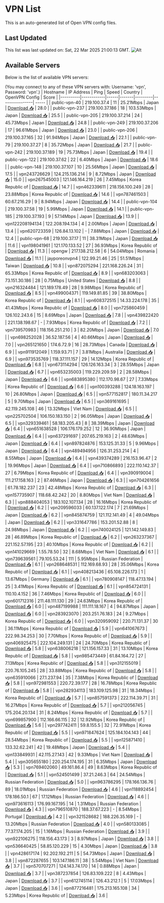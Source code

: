 # VPN List

This is an auto-generated list of Open VPN config files.

## Last Updated

This list was last updated on: Sat, 22 Mar 2025 21:00:13 GMT.
![Alt](https://repobeats.axiom.co/api/embed/186b98318ef1479477931607c1ad7d823f12451f.svg "Repobeats analytics image")

## Available Servers

Below is the list of available VPN servers:

(You may connect to any of these VPN servers with: Username: 'vpn', Password: 'vpn'.)
| Hostname | IP Address | Ping | Speed | Country | OpenVPN Config | Score |
|----------|------------|------|-------|---------|----------------| ----- |
| public-vpn-40 | 219.100.37.4 | 11 | 25.21Mbps | Japan | [Download 📥](./configs/server_0_JP.ovpn) | 28.0 |
| public-vpn-237 | 219.100.37.186 | 18 | 103.53Mbps | Japan | [Download 📥](./configs/server_1_JP.ovpn) | 25.5 |
| public-vpn-205 | 219.100.37.214 | 24 | 45.73Mbps | Japan | [Download 📥](./configs/server_2_JP.ovpn) | 24.8 |
| public-vpn-249 | 219.100.37.206 | 17 | 96.61Mbps | Japan | [Download 📥](./configs/server_3_JP.ovpn) | 23.0 |
| public-vpn-206 | 219.100.37.165 | 32 | 91.94Mbps | Japan | [Download 📥](./configs/server_4_JP.ovpn) | 22.1 |
| public-vpn-79 | 219.100.37.27 | 8 | 35.72Mbps | Japan | [Download 📥](./configs/server_5_JP.ovpn) | 21.7 |
| public-vpn-242 | 219.100.37.189 | 19 | 75.73Mbps | Japan | [Download 📥](./configs/server_6_JP.ovpn) | 19.4 |
| public-vpn-122 | 219.100.37.62 | 22 | 6.40Mbps | Japan | [Download 📥](./configs/server_7_JP.ovpn) | 18.6 |
| public-vpn-148 | 219.100.37.107 | 10 | 25.56Mbps | Japan | [Download 📥](./configs/server_8_JP.ovpn) | 17.5 |
| vpn243726629 | 124.215.136.214 | 9 | 8.72Mbps | Japan | [Download 📥](./configs/server_9_JP.ovpn) | 15.0 |
| vpn267545003 | 121.146.164.219 | 26 | 7.45Mbps | Korea Republic of | [Download 📥](./configs/server_10_KR.ovpn) | 14.7 |
| vpn462339611 | 218.156.100.249 | 28 | 23.88Mbps | Korea Republic of | [Download 📥](./configs/server_11_KR.ovpn) | 14.6 |
| vpn787461503 | 60.67.216.29 | 9 | 8.94Mbps | Japan | [Download 📥](./configs/server_12_JP.ovpn) | 14.4 |
| public-vpn-104 | 219.100.37.58 | 19 | 5.99Mbps | Japan | [Download 📥](./configs/server_13_JP.ovpn) | 14.1 |
| public-vpn-185 | 219.100.37.193 | 9 | 57.14Mbps | Japan | [Download 📥](./configs/server_14_JP.ovpn) | 13.9 |
| vpn122208194134 | 122.208.194.134 | 4 | 2.00Mbps | Japan | [Download 📥](./configs/server_15_JP.ovpn) | 13.4 |
| vpn620723359 | 126.84.13.102 | - | 7.88Mbps | Japan | [Download 📥](./configs/server_16_JP.ovpn) | 12.4 |
| public-vpn-68 | 219.100.37.17 | 11 | 38.31Mbps | Japan | [Download 📥](./configs/server_17_JP.ovpn) | 11.6 |
| vpn198041961 | 121.170.133.52 | 27 | 36.93Mbps | Korea Republic of | [Download 📥](./configs/server_18_KR.ovpn) | 11.3 |
| opengw | 217.138.212.58 | 6 | 54.04Mbps | Romania | [Download 📥](./configs/server_19_RO.ovpn) | 11.1 |
| jayporeonvpn4 | 122.99.21.46 | 25 | 51.51Mbps | Taiwan | [Download 📥](./configs/server_20_TW.ovpn) | 10.8 |
| vpn872075294 | 221.168.226.24 | 31 | 65.33Mbps | Korea Republic of | [Download 📥](./configs/server_21_KR.ovpn) | 8.9 |
| vpn683203063 | 73.151.30.186 | 28 | 0.75Mbps | United States | [Download 📥](./configs/server_22_US.ovpn) | 8.8 |
| vpn216324484 | 121.189.178.49 | 28 | 9.98Mbps | Korea Republic of | [Download 📥](./configs/server_23_KR.ovpn) | 8.5 |
| vpn499004371 | 119.149.81.85 | 39 | 38.80Mbps | Korea Republic of | [Download 📥](./configs/server_24_KR.ovpn) | 8.1 |
| vpn608372515 | 14.33.224.178 | 35 | 41.43Mbps | Korea Republic of | [Download 📥](./configs/server_25_KR.ovpn) | 8.0 |
| vpn725860459 | 126.102.243.6 | 15 | 8.69Mbps | Japan | [Download 📥](./configs/server_26_JP.ovpn) | 7.8 |
| vpn439822420 | 221.138.198.67 | - | 7.93Mbps | Korea Republic of | [Download 📥](./configs/server_27_KR.ovpn) | 7.2 |
| vpn739570983 | 118.156.251.210 | 3 | 82.20Mbps | Japan | [Download 📥](./configs/server_28_JP.ovpn) | 7.0 |
| vpn698252028 | 36.52.187.56 | 4 | 40.66Mbps | Japan | [Download 📥](./configs/server_29_JP.ovpn) | 7.0 |
| vpn265121650 | 174.6.72.9 | 16 | 28.73Mbps | Canada | [Download 📥](./configs/server_30_CA.ovpn) | 6.9 |
| vpn911912049 | 1.159.93.71 | 7 | 3.81Mbps | Australia | [Download 📥](./configs/server_31_AU.ovpn) | 6.9 |
| vpn973535769 | 118.37.111.157 | 29 | 14.12Mbps | Korea Republic of | [Download 📥](./configs/server_32_KR.ovpn) | 6.8 |
| vpn673114294 | 126.126.163.34 | 3 | 28.55Mbps | Japan | [Download 📥](./configs/server_33_JP.ovpn) | 6.7 |
| vpn653235003 | 119.229.209.59 | 2 | 28.58Mbps | Japan | [Download 📥](./configs/server_34_JP.ovpn) | 6.6 |
| vpn683895380 | 112.170.98.67 | 27 | 7.33Mbps | Korea Republic of | [Download 📥](./configs/server_35_KR.ovpn) | 6.6 |
| vpn100393288 | 124.18.163.197 | 10 | 26.80Mbps | Japan | [Download 📥](./configs/server_36_JP.ovpn) | 6.5 |
| vpn577152817 | 180.11.34.217 | 5 | 9.70Mbps | Japan | [Download 📥](./configs/server_37_JP.ovpn) | 6.5 |
| vpn369161695 | 42.119.245.108 | 46 | 13.32Mbps | Viet Nam | [Download 📥](./configs/server_38_VN.ovpn) | 6.5 |
| vpn225702504 | 106.150.183.150 | 2 | 96.05Mbps | Japan | [Download 📥](./configs/server_39_JP.ovpn) | 6.5 |
| vpn329339461 | 58.183.205.43 | 8 | 38.39Mbps | Japan | [Download 📥](./configs/server_40_JP.ovpn) | 6.4 |
| vpn651638528 | 106.176.179.252 | 12 | 36.90Mbps | Japan | [Download 📥](./configs/server_41_JP.ovpn) | 6.4 |
| vpn637291697 | 207.65.219.163 | 2 | 48.63Mbps | Japan | [Download 📥](./configs/server_42_JP.ovpn) | 6.4 |
| vpn897824876 | 153.125.31.33 | 5 | 9.96Mbps | Japan | [Download 📥](./configs/server_43_JP.ovpn) | 6.4 |
| vpn489494956 | 126.31.253.214 | 4 | 8.55Mbps | Japan | [Download 📥](./configs/server_44_JP.ovpn) | 6.4 |
| vpn439374289 | 216.153.96.47 | 2 | 19.96Mbps | Japan | [Download 📥](./configs/server_45_JP.ovpn) | 6.4 |
| vpn710866893 | 222.110.142.37 | 27 | 6.79Mbps | Korea Republic of | [Download 📥](./configs/server_46_KR.ovpn) | 6.4 |
| vpn390919004 | 111.217.158.163 | 2 | 87.46Mbps | Japan | [Download 📥](./configs/server_47_JP.ovpn) | 6.3 |
| vpn704261656 | 61.78.182.237 | 23 | 42.48Mbps | Korea Republic of | [Download 📥](./configs/server_48_KR.ovpn) | 6.3 |
| vpn157735907 | 118.68.42.242 | 20 | 8.80Mbps | Viet Nam | [Download 📥](./configs/server_49_VN.ovpn) | 6.3 |
| vpn888404053 | 183.102.107.134 | 28 | 16.16Mbps | Korea Republic of | [Download 📥](./configs/server_50_KR.ovpn) | 6.2 |
| vpn209596033 | 60.137.122.174 | 7 | 21.69Mbps | Japan | [Download 📥](./configs/server_51_JP.ovpn) | 6.2 |
| vpn845874759 | 121.112.141.49 | 4 | 49.04Mbps | Japan | [Download 📥](./configs/server_52_JP.ovpn) | 6.2 |
| vpn331647786 | 153.201.52.88 | 8 | 24.98Mbps | Japan | [Download 📥](./configs/server_53_JP.ovpn) | 6.2 |
| vpn740024125 | 121.142.149.83 | 28 | 46.89Mbps | Korea Republic of | [Download 📥](./configs/server_54_KR.ovpn) | 6.2 |
| vpn263237367 | 221.152.57.195 | 23 | 40.10Mbps | Korea Republic of | [Download 📥](./configs/server_55_KR.ovpn) | 6.2 |
| vpn141029669 | 1.55.78.50 | 32 | 8.68Mbps | Viet Nam | [Download 📥](./configs/server_56_VN.ovpn) | 6.1 |
| vpn739639561 | 79.105.53.24 | 111 | 5.95Mbps | Russian Federation | [Download 📥](./configs/server_57_RU.ovpn) | 6.1 |
| vpn268648531 | 112.169.68.93 | 28 | 35.06Mbps | Korea Republic of | [Download 📥](./configs/server_58_KR.ovpn) | 6.1 |
| vpn408213436 | 65.108.226.173 | 1 | 13.67Mbps | Germany | [Download 📥](./configs/server_59_DE.ovpn) | 6.1 |
| vpn780908147 | 118.47.13.194 | 25 | 3.41Mbps | Korea Republic of | [Download 📥](./configs/server_60_KR.ovpn) | 6.1 |
| vpn854724131 | 110.10.4.152 | 36 | 7.46Mbps | Korea Republic of | [Download 📥](./configs/server_61_KR.ovpn) | 6.0 |
| vpn601712316 | 211.48.111.130 | 29 | 24.63Mbps | Korea Republic of | [Download 📥](./configs/server_62_KR.ovpn) | 6.0 |
| vpn487199988 | 111.111.18.167 | 4 | 94.87Mbps | Japan | [Download 📥](./configs/server_63_JP.ovpn) | 6.0 |
| vpn283923070 | 203.251.76.183 | 24 | 9.27Mbps | Korea Republic of | [Download 📥](./configs/server_64_KR.ovpn) | 6.0 |
| vpn320959092 | 220.71.131.37 | 30 | 36.11Mbps | Korea Republic of | [Download 📥](./configs/server_65_KR.ovpn) | 5.9 |
| vpn641067673 | 222.98.34.253 | 30 | 7.70Mbps | Korea Republic of | [Download 📥](./configs/server_66_KR.ovpn) | 5.9 |
| vpn406925475 | 222.104.249.131 | 24 | 24.70Mbps | Korea Republic of | [Download 📥](./configs/server_67_KR.ovpn) | 5.8 |
| vpn638006218 | 121.156.157.33 | 31 | 13.10Mbps | Korea Republic of | [Download 📥](./configs/server_68_KR.ovpn) | 5.8 |
| vpn985473449 | 61.84.164.72 | 27 | 7.13Mbps | Korea Republic of | [Download 📥](./configs/server_69_KR.ovpn) | 5.8 |
| vpn312155019 | 220.76.105.245 | 28 | 33.88Mbps | Korea Republic of | [Download 📥](./configs/server_70_KR.ovpn) | 5.8 |
| vpn635910066 | 27.1.237.94 | 35 | 7.38Mbps | Korea Republic of | [Download 📥](./configs/server_71_KR.ovpn) | 5.8 |
| vpn972981553 | 220.72.39.177 | 28 | 16.78Mbps | Korea Republic of | [Download 📥](./configs/server_72_KR.ovpn) | 5.8 |
| vpn282934113 | 183.109.125.98 | 31 | 18.34Mbps | Korea Republic of | [Download 📥](./configs/server_73_KR.ovpn) | 5.7 |
| vpn857591373 | 222.114.39.71 | 31 | 16.27Mbps | Korea Republic of | [Download 📥](./configs/server_74_KR.ovpn) | 5.7 |
| vpn212056745 | 175.204.20.134 | 31 | 8.24Mbps | Korea Republic of | [Download 📥](./configs/server_75_KR.ovpn) | 5.7 |
| vpn699857900 | 112.166.66.115 | 32 | 12.92Mbps | Korea Republic of | [Download 📥](./configs/server_76_KR.ovpn) | 5.6 |
| vpn297742411 | 59.8.155.5 | 32 | 72.91Mbps | Korea Republic of | [Download 📥](./configs/server_77_KR.ovpn) | 5.5 |
| vpn971847624 | 125.184.104.143 | 44 | 28.54Mbps | Korea Republic of | [Download 📥](./configs/server_78_KR.ovpn) | 5.5 |
| vpn125871410 | 133.32.62.241 | 42 | 19.48Mbps | Japan | [Download 📥](./configs/server_79_JP.ovpn) | 5.4 |
| vpn133849931 | 42.115.27.143 | 42 | 9.33Mbps | Viet Nam | [Download 📥](./configs/server_80_VN.ovpn) | 5.4 |
| vpn305655180 | 220.254.174.195 | 31 | 6.35Mbps | Japan | [Download 📥](./configs/server_81_JP.ovpn) | 5.3 |
| vpn769402060 | 49.161.86.4 | 49 | 8.63Mbps | Korea Republic of | [Download 📥](./configs/server_82_KR.ovpn) | 5.1 |
| vpn524501499 | 37.21.246.3 | 64 | 24.54Mbps | Russian Federation | [Download 📥](./configs/server_83_RU.ovpn) | 5.0 |
| vpn963786295 | 178.166.136.76 | 89 | 18.01Mbps | Russian Federation | [Download 📥](./configs/server_84_RU.ovpn) | 4.6 |
| vpn118892454 | 178.186.50.1 | 67 | 17.12Mbps | Russian Federation | [Download 📥](./configs/server_85_RU.ovpn) | 4.6 |
| vpn973616113 | 176.99.167.195 | 14 | 1.31Mbps | Russian Federation | [Download 📥](./configs/server_86_RU.ovpn) | 4.3 |
| vpn796510870 | 188.37.67.223 | - | 8.54Mbps | Portugal | [Download 📥](./configs/server_87_PT.ovpn) | 4.2 |
| vpn321528682 | 188.226.35.169 | - | 13.20Mbps | Russian Federation | [Download 📥](./configs/server_88_RU.ovpn) | 4.0 |
| vpn580133085 | 77.37.174.205 | 15 | 1.16Mbps | Russian Federation | [Download 📥](./configs/server_89_RU.ovpn) | 3.9 |
| vpn922106275 | 118.156.43.173 | 3 | 8.97Mbps | Japan | [Download 📥](./configs/server_90_JP.ovpn) | 3.8 |
| vpn536640425 | 58.85.120.229 | 15 | 4.30Mbps | Japan | [Download 📥](./configs/server_91_JP.ovpn) | 3.8 |
| vpn428617174 | 92.202.192.211 | 5 | 54.73Mbps | Japan | [Download 📥](./configs/server_92_JP.ovpn) | 3.8 |
| vpn872287655 | 103.147.186.11 | 38 | 5.54Mbps | Viet Nam | [Download 📥](./configs/server_93_VN.ovpn) | 3.7 |
| vpn570707271 | 124.143.74.170 | 14 | 0.88Mbps | Japan | [Download 📥](./configs/server_94_JP.ovpn) | 3.7 |
| vpn387237854 | 126.83.109.222 | 8 | 4.43Mbps | Japan | [Download 📥](./configs/server_95_JP.ovpn) | 3.7 |
| vpn612745114 | 126.43.212.1 | 5 | 17.03Mbps | Japan | [Download 📥](./configs/server_96_JP.ovpn) | 3.6 |
| vpn877216481 | 175.213.165.108 | 34 | 5.23Mbps | Korea Republic of | [Download 📥](./configs/server_97_KR.ovpn) | 3.6 |
